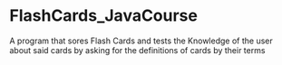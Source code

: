 # FlashCards_JavaCourse
 A program that sores Flash Cards and tests the Knowledge of the user about said cards by asking for the definitions of cards by their terms

